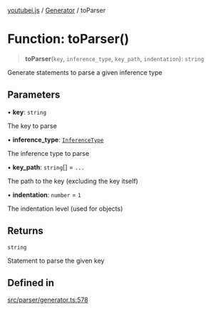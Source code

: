 [youtubei.js](../../../README.md) / [Generator](../README.md) / toParser

# Function: toParser()

> **toParser**(`key`, `inference_type`, `key_path`, `indentation`): `string`

Generate statements to parse a given inference type

## Parameters

• **key**: `string`

The key to parse

• **inference\_type**: [`InferenceType`](../type-aliases/InferenceType.md)

The inference type to parse

• **key\_path**: `string`[] = `...`

The path to the key (excluding the key itself)

• **indentation**: `number` = `1`

The indentation level (used for objects)

## Returns

`string`

Statement to parse the given key

## Defined in

[src/parser/generator.ts:578](https://github.com/LuanRT/YouTube.js/blob/4729016fb98e7045ee4043857be7eef780c01e35/src/parser/generator.ts#L578)
